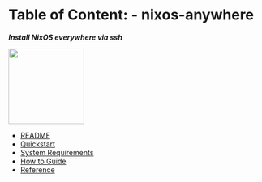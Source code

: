 # Table of Content: - nixos-anywhere

**_Install NixOS everywhere via ssh_**

<img title="" src="https://raw.githubusercontent.com/nix-community/nixos-anywhere/main/docs/logo.png" alt="" width="149">

- [README](../README.md)
- [Quickstart](./quickstart.md)
- [System Requirements](./requirements.md)
- [How to Guide](./howtos/INDEX.md)
- [Reference](./reference.md)
